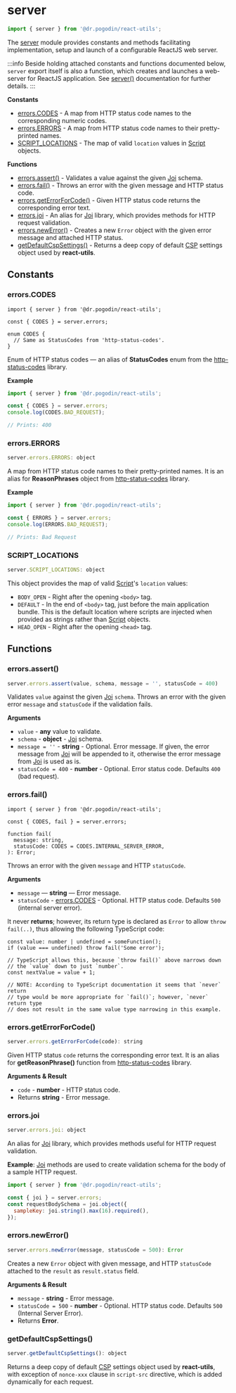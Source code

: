 # server
```jsx
import { server } from '@dr.pogodin/react-utils';
```
The [server](/docs/api/utils/server) module provides constants and methods
facilitating implementation, setup and launch of a configurable ReactJS web
server.

:::info
Beside holding attached constants and functions documented below, `server`
export itself is also a function, which creates and launches a web-server for
ReactJS application. See [server()] documentation for further details.
:::

**Constants**
- [errors.CODES](#errorscodes) - A map from HTTP status code names to
  the corresponding numeric codes.
- [errors.ERRORS](#errorserrors) - A map from HTTP status code names to
  their pretty-printed names.
- [SCRIPT_LOCATIONS] - The map of valid `location` values in [Script] objects.

**Functions**
- [errors.assert()](#errorsassert) - Validates a value against the given [Joi]
  schema.
- [errors.fail()](#errorsfail) - Throws an error with the given message and
  HTTP status code.
- [errors.getErrorForCode()](#errorsgeterrorforcode) - Given HTTP status code
  returns the corresponding error text.
- [errors.joi](#errorsjoi) - An alias for [Joi] library, which provides methods
  for HTTP request validation.
- [errors.newError()](#errorsnewerror) - Creates a new `Error` object with
  the given error message and attached HTTP status.
- [getDefaultCspSettings()](#getdefaultcspsettings) - Returns a deep copy of
  default [CSP] settings object used by **react-utils**.

## Constants

### errors.CODES
[errors.CODES]: #errorscodes
```tsx
import { server } from '@dr.pogodin/react-utils';

const { CODES } = server.errors;

enum CODES {
  // Same as StatusCodes from 'http-status-codes'.
}
```
Enum of HTTP status codes &mdash; an alias of  **StatusCodes** enum from
the [http-status-codes] library.

**Example**
```jsx
import { server } from '@dr.pogodin/react-utils';

const { CODES } = server.errors;
console.log(CODES.BAD_REQUEST);

// Prints: 400
```

### errors.ERRORS
```jsx
server.errors.ERRORS: object
```
A map from HTTP status code names to their pretty-printed names. It is an
alias for **ReasonPhrases** object from [http-status-codes] library.

**Example**
```jsx
import { server } from '@dr.pogodin/react-utils';

const { ERRORS } = server.errors;
console.log(ERRORS.BAD_REQUEST);

// Prints: Bad Request
```

### SCRIPT_LOCATIONS
```jsx
server.SCRIPT_LOCATIONS: object
```
This object provides the map of valid [Script]'s `location` values:
- `BODY_OPEN` - Right after the opening `<body>` tag.
- `DEFAULT` - In the end of `<body>` tag, just before the main application
  bundle. This is the default location where scripts are injected when provided
  as strings rather than [Script] objects.
- `HEAD_OPEN` - Right after the opening `<head>` tag.

## Functions

### errors.assert()
```jsx
server.errors.assert(value, schema, message = '', statusCode = 400)
```
Validates `value` against the given [Joi] `schema`. Throws an error with
the given error `message` and `statusCode` if the validation fails.

**Arguments**
- `value` - **any** value to validate.
- `schema` - **object** - [Joi] schema.
- `message = ''` - **string** - Optional. Error message. If given, the error
  message from [Joi] will be appended to it, otherwise the error message
  from [Joi] is used as is.
- `statusCode = 400` - **number** - Optional. Error status code. Defaults `400`
  (bad request).

### errors.fail()
```tsx
import { server } from '@dr.pogodin/react-utils';

const { CODES, fail } = server.errors;

function fail(
  message: string,
  statusCode: CODES = CODES.INTERNAL_SERVER_ERROR,
): Error;
```
Throws an error with the given `message` and HTTP `statusCode`.

**Arguments**
- `message` &mdash; **string** &mdash; Error message.
- `statusCode` - [errors.CODES] - Optional. HTTP status code. Defaults `500`
  (internal server error).

It never **returns**; however, its return type is declared as `Error` to allow
`throw fail(..)`, thus allowing the following TypeScript code:
```tsx
const value: number | undefined = someFunction();
if (value === undefined) throw fail('Some error');

// TypeScript allows this, because `throw fail()` above narrows down
// the `value` down to just `number`. 
const nextValue = value + 1;

// NOTE: According to TypeScript documentation it seems that `never` return
// type would be more appropriate for `fail()`; however, `never` return type
// does not result in the same value type narrowing in this example.
```

### errors.getErrorForCode()
```jsx
server.errors.getErrorForCode(code): string
```
Given HTTP status `code` returns the corresponding error text. It is an alias
for **getReasonPhrase()** function from [http-status-codes] library.

**Arguments & Result**
- `code` - **number** - HTTP status code.
- Returns **string** - Error message.

### errors.joi
```jsx
server.errors.joi: object
```
An alias for [Joi] library, which provides methods useful for HTTP request
validation.

**Example**: [Joi] methods are used to create validation schema for the body of
a sample HTTP request.
```jsx
import { server } from '@dr.pogodin/react-utils';

const { joi } = server.errors;
const requestBodySchema = joi.object({
  sampleKey: joi.string().max(16).required(),
});
```

### errors.newError()
```jsx
server.errors.newError(message, statusCode = 500): Error
```
Creates a new `Error` object with given message, and HTTP `statusCode` attached
to the `result` as `result.status` field.

**Arguments & Result**
- `message` - **string** - Error message.
- `statusCode = 500` - **number** - Optional. HTTP status code. Defaults `500`
  (Internal Server Error).
- Returns **Error**.

### getDefaultCspSettings()
```jsx
server.getDefaultCspSettings(): object
```
Returns a deep copy of default [CSP] settings object used by **react-utils**,
with exception of `nonce-xxx` clause in `script-src` directive, which is added
dynamically for each request.

[CSP]: https://developer.mozilla.org/en-US/docs/Web/HTTP/CSP
[ExpressJS]: https://expressjs.com
[helmet]: https://github.com/helmetjs/helmet
[http-status-codes]: https://www.npmjs.com/package/http-status-codes
[Joi]: https://joi.dev/api/?v=17.4.2
[Script]: /docs/api/functions/server#beforerender-script
[server]: /docs/api/utils/server
[SCRIPT_LOCATIONS]: #script_locations
[server()]: /docs/api/functions/server
[Webpack]: https://webpack.js.org
